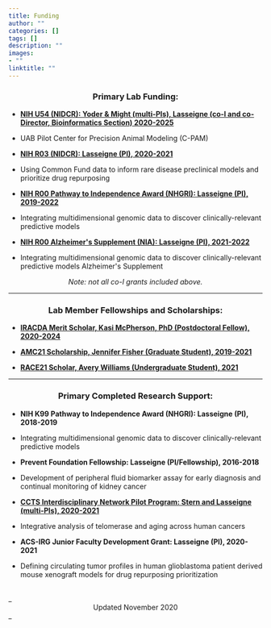 ```yaml
---
title: Funding
author: ""
categories: []
tags: []
description: ""
images:
- ""
linktitle: ""
---
```


### <center>Primary Lab Funding:</center>

* __<a href="https://projectreporter.nih.gov/project_info_description.cfm?aid=10131930&icde=52475269&ddparam=&ddvalue=&ddsub=&cr=11&csb=default&cs=ASC&pball=" target="_blank">NIH U54 (NIDCR): Yoder & Might (multi-PIs), Lasseigne (co-I and co-Director, Bioinformatics Section) 2020-2025</a>__
 * UAB Pilot Center for Precision Animal Modeling (C-PAM)
 
* __<a href="https://projectreporter.nih.gov/project_info_description.cfm?aid=10105688&icde=52475141&ddparam=&ddvalue=&ddsub=&cr=2&csb=default&cs=ASC&MMOpt=" target="_blank">NIH R03 (NIDCR): Lasseigne (PI), 2020-2021</a>__
 * Using Common Fund data to inform rare disease preclinical models and prioritize drug repurposing 
 
* __<a href="https://projectreporter.nih.gov/project_info_description.cfm?aid=9936223&icde=52475141&ddparam=&ddvalue=&ddsub=&cr=1&csb=default&cs=ASC&pball=" target="_blank">NIH R00 Pathway to Independence Award (NHGRI): Lasseigne (PI), 2019-2022</a>__               
 * Integrating multidimensional genomic data to discover clinically-relevant predictive models
 
* __<a href="https://reporter.nih.gov/search/NEwpECgWQEWUazjfXlLIdQ/project-details/10286414#details" target="_blank">NIH R00 Alzheimer's Supplement (NIA): Lasseigne (PI), 2021-2022</a>__
 * Integrating multidimensional genomic data to discover clinically-relevant predictive models Alzheimer's Supplement


_<center>Note: not all co-I grants included above.</center>_

---

### <center>Lab Member Fellowships and Scholarships:</center>

* __<a href="https://www.uab.edu/meritprogram/merit-program-overview" target="_blank">IRACDA Merit Scholar, Kasi McPherson, PhD (Postdoctoral Fellow), 2020-2024</a>__

* __<a href="https://sites.uab.edu/amc21scholarsprogram/scholars/" target="_blank">AMC21 Scholarship, Jennifer Fisher (Graduate Student), 2019-2021</a>__

* __<a href="https://www.uab.edu/cas/cancerbiology/images/documents/RACE_21_Application_Student_11-11-20_revision.pdf" target="_blank">RACE21 Scholar, Avery Williams (Undergraduate Student), 2021</a>__

---

### <center>Primary Completed Research Support:</center>

* __NIH K99 Pathway to Independence Award (NHGRI): Lasseigne (PI), 2018-2019__	               
 * Integrating multidimensional genomic data to discover clinically-relevant predictive models

* __Prevent Foundation Fellowship: Lasseigne (PI/Fellowship), 2016-2018__				                     
 * Development of peripheral fluid biomarker assay for early diagnosis and continual monitoring of kidney cancer

* __<a href="https://www.uab.edu/ccts/news-events/news/pilots-2020" target="_blank">CCTS Interdisciplinary Network Pilot Program: Stern and Lasseigne (multi-PIs), 2020-2021</a>__

 * Integrative analysis of telomerase and aging across human cancers
 
* __ACS-IRG Junior Faculty Development Grant: Lasseigne (PI), 2020-2021__

 * Defining circulating tumor profiles in human glioblastoma patient derived mouse xenograft models for drug repurposing prioritization

<br>
_<center>Updated November 2020</center>_
